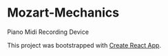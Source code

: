 # Mozart-Mechanics
Piano Midi Recording Device

This project was bootstrapped with [Create React App](https://github.com/facebookincubator/create-react-app).

